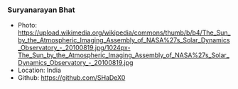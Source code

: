 ### Suryanarayan Bhat
- Photo: https://upload.wikimedia.org/wikipedia/commons/thumb/b/b4/The_Sun_by_the_Atmospheric_Imaging_Assembly_of_NASA%27s_Solar_Dynamics_Observatory_-_20100819.jpg/1024px-The_Sun_by_the_Atmospheric_Imaging_Assembly_of_NASA%27s_Solar_Dynamics_Observatory_-_20100819.jpg
- Location: India
- Github: https://github.com/SHaDeX0
